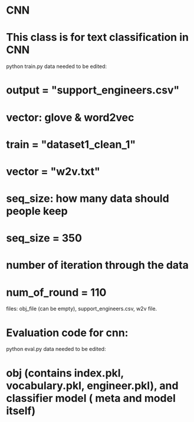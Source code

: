 # CNN



# This class is for text classification in CNN
python train.py
data needed to be edited:
# output = "support_engineers.csv"
# vector: glove & word2vec
# train = "dataset1_clean_1"
# vector = "w2v.txt"
# seq_size: how many data should people keep
# seq_size = 350
# number of iteration through the data
# num_of_round = 110
files: obj_file (can be empty), support_engineers.csv, w2v file.

# Evaluation code for cnn:
python eval.py
data needed to be edited:
# obj (contains index.pkl, vocabulary.pkl, engineer.pkl), and classifier model ( meta and model itself)
